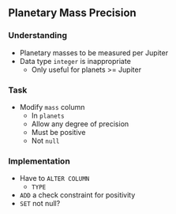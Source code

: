 ## Planetary Mass Precision

### Understanding
- Planetary masses to be measured per Jupiter
- Data type `integer` is inappropriate
  + Only useful for planets >= Jupiter

### Task
- Modify `mass` column
  + In `planets`
  + Allow any degree of precision
  + Must be positive
  + Not `null`

### Implementation
- Have to `ALTER COLUMN`
  + `TYPE`
- `ADD` a check constraint for positivity
- `SET` not null?
